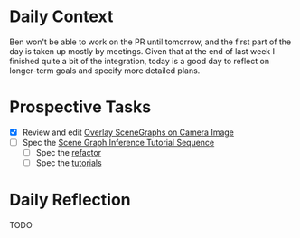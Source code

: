 # Daily Context

Ben won't be able to work on the PR until tomorrow, and the first part of the
day is taken up mostly by meetings. Given that at the end of last week I
finished quite a bit of the integration, today is a good day to reflect on
longer-term goals and specify more detailed plans.

# Prospective Tasks

* [X] Review and edit [Overlay SceneGraphs on Camera Image](OverlaySceneGraphOnCameraImage.md)
* [ ] Spec the [Scene Graph Inference Tutorial Sequence](SceneGraphInferenceTutorialSequence.md)
    * [ ] Spec the [refactor](RefactorDerenderingUsingGenSceneGraphs.md)
    * [ ] Spec the [tutorials](ImplementTutorialSequence.md)

# Daily Reflection

TODO
